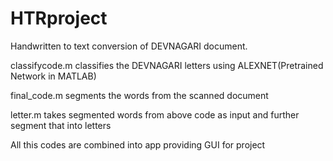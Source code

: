 # HTRproject
Handwritten to text conversion of DEVNAGARI document.

classifycode.m classifies the DEVNAGARI letters using ALEXNET(Pretrained Network in MATLAB)


final_code.m  segments the words from the scanned document


letter.m takes segmented words from above code as input and further segment that into letters

All this codes are combined into app providing GUI for  project
